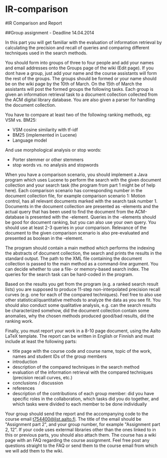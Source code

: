 IR-comparison
=============

#IR Comparison and Report

##Group assignment - Deadline 14.04.2014

In this part you will get familiar with the evaluation of information retrieval by calculating the precision and recall of queries and comparing different techniques used in the search methods.  

You should form into groups of three to four people and add your names and email addresses onto the Groups page of the wiki (Edit page). If you dont have a group, just add your name and the course assistants will form the rest of the groups. The groups should be formed or your name should be on the wiki page by the 10th of March. On the 15th of March the assistants will post the formed groups the following tasks.
Each group is given an information retrieval task to a document collection collected from the ACM digital library database. You are also given a parser for handling the document collection. 

You have to compare at least two of the following ranking methods, eg: VSM vs. BM25:
- VSM cosine similarity with tf-idf
- BM25 (implemented in Lucene)
- Language model

And use morphological analysis or stop words:
- Porter stemmer or other stemmers
- stop words vs. no analysis and stopwords

When you have a comparison scenario, you should implement a Java program which uses Lucene to perform the search with the given document collection and your search task (the program from part 1 might be of help here). Each comparison scenario has corresponding number in the document collection file, for example comparison scenario 1: Motion control, has all relevant documents marked with the search task number 1. Documents in the document collection are presented as <item>-elements and the actual query that has been used to find the document from the ACM-database is presented with the <query>-element. Queries in the <query>-elements should be good for document ranking, but you can also use your own query. You should use at least 2-3 queries in your comparison. Relevance of the document to the given comparison scenario is also pre-evaluated and presented as boolean in the <relevance>-element. 

The program should contain a main method which performs the indexing the abstracts of document collection, the search and prints the results in the standard output. The path to the XML file containing the document collection is passed to the main method as a command-line argument. You can decide whether to use a file- or memory-based search index. The queries for the search task can be hard-coded in the program.

Based on the results you get from the program (e.g. a ranked search result lists) you are supposed to produce 11-step non-interpolated precision recall curves (e.g. one for each of the compared techniques). Feel free to also use other statistical/quantitative methods to analyze the data as you see fit. You should also conduct some qualitative analysis, e.g. can the search results be characterized somehow, did the document collection contain some anomalies, why the chosen methods produced good/bad results, did the ranking work.

Finally, you must report your work in a 8-10 page document, using the Aalto LaTeX template. The report can be written in English or Finnish and must include at least the following parts:
- title page with the course code and course name, topic of the work, names and student IDs of the group members
- introduction
- description of the compared techniques in the search method
- evaluation of the information retrieval with the compared techniques (precision recall curves, etc.)
- conclusions / discussion
- references
- description of the contributions of each group member: did you have specific roles in the collaboration, which tasks did you do together, and which tasks were divided to each member to be done individually

Your group should send the report and the accompanying code to the course email t754400@list.aalto.fi. The title of the email should be "Assignment part 2", and your group number, for example "Assignment part 2, 12". If your code uses extermal libraries other than the ones linked to in this or previous parts, you should also attach them.
The course has a wiki page with an FAQ regarding the course assignment. Feel free post any questions straight to the FAQ or send them to the course email from which we will add them to the wiki.
